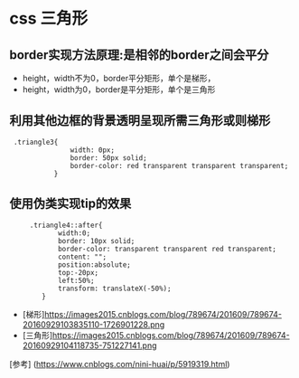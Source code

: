 # css 三角形
## border实现方法原理:是相邻的border之间会平分
* height，width不为0，border平分矩形，单个是梯形，
* height，width为0，border是平分矩形，单个是三角形

## 利用其他边框的背景透明呈现所需三角形或则梯形

``` 
 .triangle3{
               width: 0px;
               border: 50px solid;
               border-color: red transparent transparent transparent;
           }
```
## 使用伪类实现tip的效果
```
     .triangle4::after{
            width:0;
            border: 10px solid;
            border-color: transparent transparent red transparent;
            content: "";
            position:absolute;
            top:-20px;
            left:50%;
            transform: translateX(-50%);
        }
```

* [梯形]https://images2015.cnblogs.com/blog/789674/201609/789674-20160929103835110-1726901228.png
* [三角形]https://images2015.cnblogs.com/blog/789674/201609/789674-20160929104118735-751227141.png

[参考] (https://www.cnblogs.com/nini-huai/p/5919319.html)
